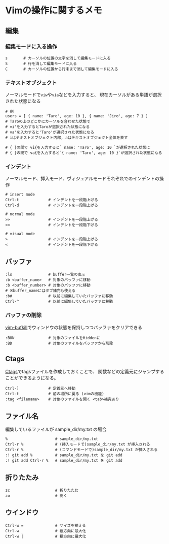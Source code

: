 # Vimの操作に関するメモ

## 編集
### 編集モードに入る操作

```
s       # カーソルの位置の文字を消して編集モードに入る
S       # 行を消して編集モードに入る
C       # カーソルの位置から行末まで消して編集モードに入る

```

### テキストオブジェクト
ノーマルモードで`viw`や`via`などを入力すると、
現在カーソルがある単語が選択された状態になる

```
# 例
users = [ { name: 'Taro', age: 10 }, { name: 'Jiro', age: 7 } ]
# Taroの上のどこかにカーソルを合わせた状態で
# vi'を入力するとTaroが選択された状態になる
# va'を入力すると'Taro'が選択された状態になる
# iはテキストオブジェクト内部, aはテキストオブジェクト全体を表す

# { }の間で vi{を入力すると` name: 'Taro', age: 10 `が選択された状態に
# { }の間で va{を入力すると`{ name: 'Taro', age: 10 }`が選択された状態になる

```

### インデント
ノーマルモード、挿入モード、ヴィジュアルモードそれぞれでのインデントの操作

```
# insert mode
Ctrl-t             # インデントを一段階上げる
Ctrl-d             # インデントを一段階上げる

# normal mode
>>                 # インデントを一段階上げる
<<                 # インデントを一段階下げる

# visual mode
>                  # インデントを一段階上げる
<                  # インデントを一段階下げる
```

## バッファ

```
:ls                # buffer一覧の表示
:b <buffer_name>   # 対象のバッファに移動
:b <buffer_number> # 対象のバッファに移動
# ※buffer_nameにはタブ補完も使える
:b#                # 以前に編集していたバッファに移動
Ctrl-^             # 以前に編集していたバッファに移動
```

### バッファの削除
[vim-bufkill](https://github.com/qpkorr/vim-bufkill)でウィンドウの状態を保持しつつバッファをクリアできる

```
:BUN               # 対象のファイルをHiddenに
:BD                # 対象のファイルをバッファから削除
```

## Ctags
[Ctags](https://github.com/universal-ctags/ctags)でtagsファイルを作成しておくことで、
関数などの定義元にジャンプすることができるようになる。

```
Ctrl-]             # 定義元へ移動
Ctrl-t             # 前の場所に戻る (vimの機能)
:tag <filename>    # 対象のファイルを開く <tab>補完あり
```

## ファイル名
編集しているファイルが sample_dir/my.txt の場合

```
%                     # sample_dir/my.txt
Ctrl-r %              # (挿入モードで)sample_dir/my.txt が挿入される
Ctrl-r %              # (コマンドモードで)sample_dir/my.txt が挿入される
:! git add %          # sample_dir/my.txt を git add
:! git add Ctrl-r %   # sample_dir/my.txt を git add
```

## 折りたたみ

```
zc                    # 折りたたむ
zo                    # 開く
```

## ウインドウ

```
Ctrl-w =              # サイズを揃える
Ctrl-w _              # 縦方向に最大化
Ctrl-w |              # 横方向に最大化
```

